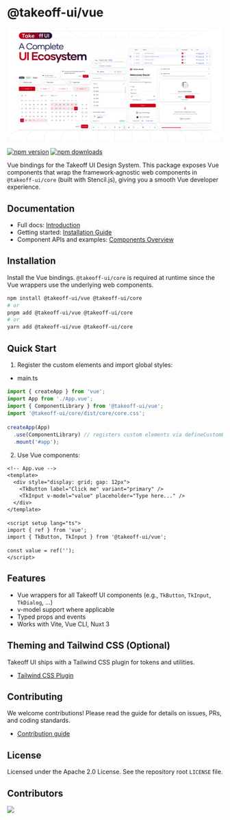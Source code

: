 # @takeoff-ui/vue

![Takeoff UI Hero](../../docs/static/img/takeoff-og.jpg)

[![npm version](https://img.shields.io/npm/v/@takeoff-ui/vue.svg)](https://www.npmjs.com/package/@takeoff-ui/vue)
[![npm downloads](https://img.shields.io/npm/dm/@takeoff-ui/vue.svg)](https://www.npmjs.com/package/@takeoff-ui/vue)

Vue bindings for the Takeoff UI Design System. This package exposes Vue components that wrap the framework‑agnostic web components in `@takeoff-ui/core` (built with Stencil.js), giving you a smooth Vue developer experience.

## Documentation

- Full docs: [Introduction](https://takeoff-ui-blond.vercel.app/docs/Introduction)
- Getting started: [Installation Guide](https://takeoff-ui-blond.vercel.app/docs/Installation)
- Component APIs and examples: [Components Overview](https://takeoff-ui-blond.vercel.app/docs/Components/Overview)

## Installation

Install the Vue bindings. `@takeoff-ui/core` is required at runtime since the Vue wrappers use the underlying web components.

```bash
npm install @takeoff-ui/vue @takeoff-ui/core
# or
pnpm add @takeoff-ui/vue @takeoff-ui/core
# or
yarn add @takeoff-ui/vue @takeoff-ui/core
```

## Quick Start

1) Register the custom elements and import global styles:

- main.ts
```ts
import { createApp } from 'vue';
import App from './App.vue';
import { ComponentLibrary } from '@takeoff-ui/vue';
import '@takeoff-ui/core/dist/core/core.css';

createApp(App)
  .use(ComponentLibrary) // registers custom elements via defineCustomElements()
  .mount('#app');
```

2) Use Vue components:

```vue
<!-- App.vue -->
<template>
  <div style="display: grid; gap: 12px">
    <TkButton label="Click me" variant="primary" />
    <TkInput v-model="value" placeholder="Type here..." />
  </div>
</template>

<script setup lang="ts">
import { ref } from 'vue';
import { TkButton, TkInput } from '@takeoff-ui/vue';

const value = ref('');
</script>
```

## Features

- Vue wrappers for all Takeoff UI components (e.g., `TkButton`, `TkInput`, `TkDialog`, ...)
- v-model support where applicable
- Typed props and events
- Works with Vite, Vue CLI, Nuxt 3

## Theming and Tailwind CSS (Optional)

Takeoff UI ships with a Tailwind CSS plugin for tokens and utilities.

- [Tailwind CSS Plugin](https://takeoff-ui-blond.vercel.app/docs/Tailwind)

## Contributing

We welcome contributions! Please read the guide for details on issues, PRs, and coding standards.
- [Contribution guide](https://takeoff-ui-blond.vercel.app/docs/CONTRIBUTING)

## License

Licensed under the Apache 2.0 License. See the repository root `LICENSE` file.

## Contributors

<a href="https://github.com/turkishtechnology/takeoff-ui/graphs/contributors">
  <img src="https://contrib.rocks/image?repo=turkishtechnology/takeoff-ui" />
</a>